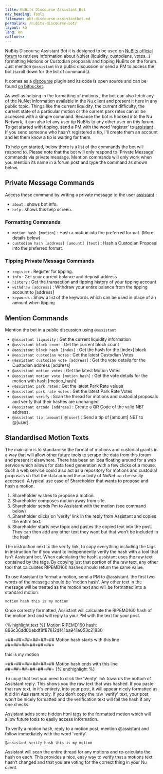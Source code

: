 ```yaml
---
title: NuBits Discourse Assistant Bot
nav_heading: Tools
filename: nbt-discourse-assistantbot.md
permalink: /nubits-discourse-bot/
layout: kb
lang: en
callouts:
---
```

NuBits Discourse Assistant Bot it is designed to be used on [NuBits official forum](https://discuss.nubits.com)  to retrieve information about NuNet (liquidity, custodians, votes...)  formatting Motions or Custodian proposals and tipping NuBits on the forum.  Just mention `@assistant` in a public discussion or send a PM to access the bot (scroll down for the list of commands).

It comes as a [discourse](http://www.discourse.org/) plugin and its code is open source and can be found  [on bitbucket](https://bitbucket.org/mj2p/assistantbot). 

As well as helping in the formatting of motions , the bot can also fetch any of the NuNet information available in the Nu client and present it here in any public topic. Things like the current liquidity, the current difficulty, the current state of a particular motion or the current park rates can all be accessed with a simple command.
Because the bot is hooked into the Nu Network, it can also let any user tip NuBits to any other user on this forum. To get started with tipping, send a PM with the word 'register' to [assistant](https://discuss.nubits.com/users/assistant/activity) . If you send someone who hasn't registered a tip, I'll create them an account and let them know a tip is waiting for them.

To help get started, below  there is a list of the commands the bot will respond to. Please note that the bot will only respond to 'Private Message' commands via private message. Mention commands will only work when you mention its name in a forum post and type the command as shown below.

## Private Message Commands
Access these command by writing a private message to the user [assistant](https://discuss.nubits.com/users/assistant/activity)  :  

 - `about` : shows bot info.
 - `help` : shows this help screen.

### Formatting Commands

 - `motion hash [motion]` : Hash a motion into the preferred format. (More details below)
 - `custodian hash [address] [amount] [text]` : Hash a Custodian Proposal into the preferred format.

### Tipping Private Message Commands

 - `register` : Register for tipping.
 - `info` : Get your current balance and deposit address
 - `history` : Get the transaction and tipping history of your tipping account
 - `withdraw [address]` : Withdraw your entire balance from the tipping account to [address]
 - `keywords` : Show a list of the keywords which can be used in place of an amount when tipping

## Mention Commands

Mention the bot in a public discussion using `@assistant`

- `@assistant liquidity` : Get the current liquidity information
- `@assistant block count` : Get the current block count
- `@assistant block hash [index]` : Get the hash for the [index] block
- `@assistant custodian votes` : Get the latest Custodian Votes
- `@assistant custodian vote [address]` : Get the vote details for the Custodian address [address]
- `@assistant motion votes` : Get the latest Motion Votes
- `@assistant motion vote [motion_hash]` : Get the vote details for the motion with hash [motion_hash]
- `@assistant park rates` : Get the latest Park Rate values
- `@assistant park rate votes` : Get the latest Park Rate Votes
- `@assistant verify` : Scan the thread for motions and custodial proposals and verify that their hashes are unchanged
- `@assistant qrcode [address]` : Create a QR Code of the valid NBT address.
- `@assistant tip [amount] @[user]` : Send a tip of [amount] NBT to @[user].


## Standardised Motion Texts

The main aim is to standardise the format of motions and custodial grants in a way that will allow other future tools to scrape the data from this forum and present it elsewhere. There has been an idea floating around for a web service which allows for data feed generation with a few clicks of a mouse. Such a web service could also act as a repository for motions and custodial proposals so that the data around the activity of NuNet can be easily accessed. A typical use case of Shareholder that wants to propose and hash a motion. 

1. Shareholder wishes to propose a motion. 
2. Shareholder composes motion away from site. 
3. Shareholder sends Pm to Assistant with the motion (see command below)
4. Shareholder clicks on 'verify' link in the reply from Assistant and copies the entire text.
5. Shareholder starts new topic and pastes the copied text into the post. They can then add any other text they want but that won't be included in the hash

The instruction next to the verify link, to copy everything including the tags in instruction for if you want to independently verify the hash with a tool that isn't Assistant bot. When calculating the hash, assistant uses the raw text contained by the tags. By copying just that portion of the raw text, any other tool that calculates RIPEMD160 hashes should return the same value.


To use Assistant to format a motion, send a PM to @assistant. the first two words of the message should be 'motion hash'. Any other text in the message will be treated as the motion text and will be formatted into a standard motion.

`motion hash this is my motion`

Once correctly formatted, Assistant will calculate the RIPEMD160 hash of the motion text and will reply to your PM with the text for your post.

{% highlight text %}
Motion RIPEMD160 hash: 886c36dd00ebdf8f87812d141ba941e053c21830

=##=##=##=##=##=## Motion hash starts with this line ##=##=##=##=##=##=

this is my motion


=##=##=##=##=##=## Motion hash ends with this line ##=##=##=##=##=##=
{% endhighlight %}

To copy that text you need to click the 'Verify' link towards the bottom of Assistant reply. This shows you the raw text that was hashed. If you paste that raw text, in it's entirety, into your post, it will appear nicely formatted as it did in Assistant reply. 
If you don't copy the raw 'verify' text, your post won't be nicely formatted and the verification text will fail the hash if any one checks.

Assistant adds some hidden html tags to the formatted motion which will allow future tools to easily access information.

To verify a motion hash, reply to a motion post, mention @assistant and follow immediately with the word 'verify'. 

`@assistant verify hash this is my motion`

Assistant will scan the entire thread for any motions and re-calculate the hash on each. This provides a nice, easy way to verify that a motions text hasn't changed and that you are voting for the correct thing in your Nu client.

